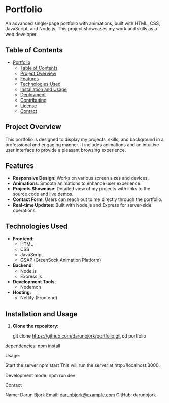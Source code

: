 # Portfolio

An advanced single-page portfolio with animations, built with HTML, CSS, JavaScript, and Node.js. This project showcases my work and skills as a web developer.

## Table of Contents

- [Portfolio](#portfolio)
  - [Table of Contents](#table-of-contents)
  - [Project Overview](#project-overview)
  - [Features](#features)
  - [Technologies Used](#technologies-used)
  - [Installation and Usage](#installation-and-usage)
  - [Deployment](#deployment)
  - [Contributing](#contributing)
  - [License](#license)
  - [Contact](#contact)

## Project Overview

This portfolio is designed to display my projects, skills, and background in a professional and engaging manner. It includes animations and an intuitive user interface to provide a pleasant browsing experience.

## Features

- **Responsive Design**: Works on various screen sizes and devices.
- **Animations**: Smooth animations to enhance user experience.
- **Projects Showcase**: Detailed view of my projects with links to the source code and live demos.
- **Contact Form**: Users can reach out to me directly through the portfolio.
- **Real-time Updates**: Built with Node.js and Express for server-side operations.

## Technologies Used

- **Frontend**:
  - HTML
  - CSS
  - JavaScript
  - GSAP (GreenSock Animation Platform)
- **Backend**:
  - Node.js
  - Express.js
- **Development Tools**:
  - Nodemon
- **Hosting**:
  - Netlify (Frontend)

## Installation and Usage

1. **Clone the repository**:

   git clone https://github.com/darunbjork/portfolio.git
   cd portfolio

dependencies:
npm install

Usage:

Start the server
npm start
This will run the server at http://localhost:3000.

Development mode:
npm run dev

Contact

Name: Darun Bjork
Email: darunbjork@example.com
GitHub: darunbjork
